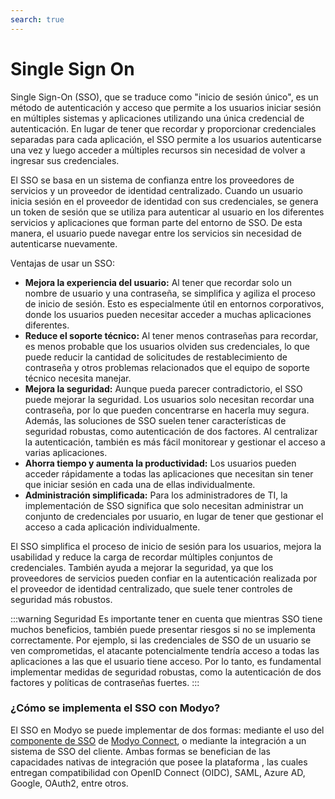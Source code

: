 ```yaml
---
search: true
---
```


# Single Sign On

Single Sign-On (SSO), que se traduce como "inicio de sesión único", es un método de autenticación y acceso que permite a los usuarios iniciar sesión en múltiples sistemas y aplicaciones utilizando una única credencial de autenticación. En lugar de tener que recordar y proporcionar credenciales separadas para cada aplicación, el SSO permite a los usuarios autenticarse una vez y luego acceder a múltiples recursos sin necesidad de volver a ingresar sus credenciales.

El SSO se basa en un sistema de confianza entre los proveedores de servicios y un proveedor de identidad centralizado. Cuando un usuario inicia sesión en el proveedor de identidad con sus credenciales, se genera un token de sesión que se utiliza para autenticar al usuario en los diferentes servicios y aplicaciones que forman parte del entorno de SSO. De esta manera, el usuario puede navegar entre los servicios sin necesidad de autenticarse nuevamente.

Ventajas de usar un SSO:
- **Mejora la experiencia del usuario:** Al tener que recordar solo un nombre de usuario y una contraseña, se simplifica y agiliza el proceso de inicio de sesión. Esto es especialmente útil en entornos corporativos, donde los usuarios pueden necesitar acceder a muchas aplicaciones diferentes.
- **Reduce el soporte técnico:** Al tener menos contraseñas para recordar, es menos probable que los usuarios olviden sus credenciales, lo que puede reducir la cantidad de solicitudes de restablecimiento de contraseña y otros problemas relacionados que el equipo de soporte técnico necesita manejar.
- **Mejora la seguridad:** Aunque pueda parecer contradictorio, el SSO puede mejorar la seguridad. Los usuarios solo necesitan recordar una contraseña, por lo que pueden concentrarse en hacerla muy segura. Además, las soluciones de SSO suelen tener características de seguridad robustas, como autenticación de dos factores. Al centralizar la autenticación, también es más fácil monitorear y gestionar el acceso a varias aplicaciones.
- **Ahorra tiempo y aumenta la productividad:** Los usuarios pueden acceder rápidamente a todas las aplicaciones que necesitan sin tener que iniciar sesión en cada una de ellas individualmente.
- **Administración simplificada:** Para los administradores de TI, la implementación de SSO significa que solo necesitan administrar un conjunto de credenciales por usuario, en lugar de tener que gestionar el acceso a cada aplicación individualmente.

El SSO simplifica el proceso de inicio de sesión para los usuarios, mejora la usabilidad y reduce la carga de recordar múltiples conjuntos de credenciales. También ayuda a mejorar la seguridad, ya que los proveedores de servicios pueden confiar en la autenticación realizada por el proveedor de identidad centralizado, que suele tener controles de seguridad más robustos.

:::warning Seguridad
Es importante tener en cuenta que mientras SSO tiene muchos beneficios, también puede presentar riesgos si no se implementa correctamente. Por ejemplo, si las credenciales de SSO de un usuario se ven comprometidas, el atacante potencialmente tendría acceso a todas las aplicaciones a las que el usuario tiene acceso. Por lo tanto, es fundamental implementar medidas de seguridad robustas, como la autenticación de dos factores y políticas de contraseñas fuertes.
:::

### ¿Cómo se implementa el SSO con Modyo?

El SSO en Modyo se puede implementar de dos formas: mediante el uso del [componente de SSO](/es/connect/components/infrastructure.html#single-sign-on-sso) de [Modyo Connect](/es/connect), o mediante la integración a un sistema de SSO del cliente. Ambas formas se benefician de las capacidades nativas de integración que posee la plataforma , las cuales entregan compatibilidad con OpenID Connect (OIDC), SAML, Azure AD, Google, OAuth2, entre otros.


